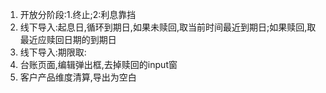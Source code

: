 1. 开放分阶段:1.终止;2:利息靠挡
2. 线下导入:起息日,循环到期日,如果未赎回,取当前时间最近到期日;如果赎回,取最近应赎回日期的到期日
3. 线下导入:期限取:
4. 台账页面,编辑弹出框,去掉赎回的input窗
5. 客户产品维度清算,导出为空白